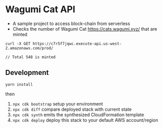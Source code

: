 # Wagumi Cat API

- A sample project to access block-chain from serverless
- Checks the number of Wagumi Cat https://cats.wagumi.xyz/ that are minted

```
curl -X GET https://c7r5f7jqwc.execute-api.us-west-2.amazonaws.com/prod/

// Total 548 is minted
```

## Development

```
yarn install
```

then

1.  `npx cdk bootstrap` setup your environment
2.  `npx cdk diff` compare deployed stack with current state
3.  `npx cdk synth` emits the synthesized CloudFormation template
4.  `npx cdk deploy` deploy this stack to your default AWS account/region
